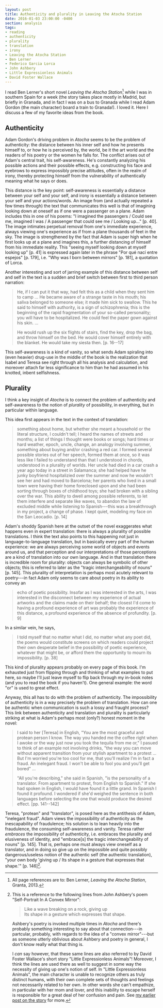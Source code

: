 ```yaml
---
layout: post
title: Authenticity and plurality in Leaving the Atocha Station
date: 2016-01-03 23:00:00 -0400
section: analysis
tags:
- reading
- authenticity
- plurality
- translation
- irony
- Leaving the Atocha Station
- Ben Lerner
- Federico Garcia Lorca
- John Ashbery
- Little Expressionless Animals
- David Foster Wallace
---
```


I read Ben Lerner's short novel *Leaving the Atocha Station*[^cite] while I was in southern Spain for a week (the story takes place mostly in Madrid, but briefly in Granada, and in fact I was on a bus to Granada while I read Adam Gordon (the main character) board a train to Granada!). I loved it. Here I discuss a few of my favorite ideas from the book.

[^cite]: All page references are to: Ben Lerner, *Leaving the Atocha Station*, Granta, 2013.

## Authenticity

Adam Gordon's driving problem in *Atocha* seems to be the problem of authenticity: the distance between his inner self and how he presents himself to, or how he is perceived by, the world, be it the art world and the readers of his poetry or the women he falls for. The conflict arises out of Adam's central trait, his self-awareness. He's constantly analyzing his possible actions and their possible effects, e.g. constructing his face and eyebrows to express impossibly precise attitudes, often in the realm of irony, thereby protecting himself from the vulnerability of authentically meaning what he says or does.



This distance is the key point: self-awareness is essentially a distance between your self and your self, and irony is essentially a distance between your self and your actions/words. An image from (and actually repeated a few times through) the text that communicates this well is that of imagining looking down at oneself as if one were a passenger on a plane. Adam includes this in one of his poems: "I imagined the passengers / Could see me, imagined I was / A passenger that could see me / Looking up..." [p. 40]. The image intimates perpetual removal from one's immediate experience, always viewing one's experience as if from a plane thousands of feet in the sky. The image is strengthened by the fact that Adam is super high when he first looks up at a plane and imagines this, a further distancing of himself from his immediate reality. This "seeing myself looking down at myself looking up" [p. 41] is expressed again later in the phrase "Por qué nací entre espejos" [p. 179], i.e. "Why was I born between mirrors" [p. 181], a quotation of Lorca.

Another interesting and sort of jarring example of this distance between self and self in the text is a sudden and brief switch between first to third person narration:

> He, if I can put it that way, had felt this as a child when they sent him to camp ... He became aware of a strange taste in his mouth; his saliva belonged to someone else; it made him sick to swallow. This he said to himself with authority, is a sign of schizophrenia; this is the beginning of the rapid fragmentation of your so-called personality; you will have to be hospitalized. He could feel the paper gown against his skin. ...
> 
> He would rush up the six flights of stairs, find the key, drop the bag, and throw himself on the bed. He would cover himself entirely with the blanket. He would take my siesta then. [p. 16--17]

This self-awareness is a kind of vanity, so what sends Adam spiraling into (even heavier) drug-use in the middle of the book is the realization that Isabel and Teresa see right through all his analysis and calculation, and moreover attach far less significance to him than he had assumed in his knotted, inbent selfishness.

## Plurality

I think a key insight of *Atocha* is to connect the problem of authenticity and self-awareness to the notion of *plurality* of possibility, in everything, but in particular within language.

This idea first appears in the text in the context of translation:

> something about home, but whether she meant a household or the literal structure, I couldn't tell; I heard the names of streets and months; a list of things I thought were books or songs; hard times or hard weather, epoch, uncle, change, an analogy involving summer, something about buying and/or crashing a red car. I formed several possible stories out of her speech, formed them at once, so it was less like I failed to understand than that I understood in chords, understood in a plurality of worlds. Her uncle had died in a car crash a year ago today in a street in Salamanca; she had helped have he junky boyfriend hospitalizied over the summer and now he wouldn't see her and had moved to Barcelona; her parents who lived in a small town were having their home foreclosed upon and she had been sorting through boxes of childhood toys; she had broken with a sibling over the war. This ability to dwell among possible referents, to let them interfere and separate like waves, to abandon the law of excluded middle while listening to Spanish---this was a breakthrough in my project, a change of phase. I kept quiet, modeling my face on the San Leocadio. [p. 14]

Adam's shoddy Spanish here at the outset of the novel exaggerates what happens even in expert translation: there is always a plurality of possible translations. I think the text also points to this happening not just in language-to-language translation, but in basically every part of the human experience: we are always perceiving some world of objects and events around us, and that perception and our interpretations of those perceptions are a kind of translation into our own language. And in that translation there is incredible room for plurality: objects can always be symbolic of other objects; this is referred to later as the "tragic interchangeability of nouns" [p. 145]. This plurality of interpretation is perhaps most acutely relevant to poetry---in fact Adam only seems to care about poetry in its ability to convey an

> echo of poetic possibility. Insofar as I was interested in the arts, I was interested in the disconnect between my experience of actual artworks and the claims made on their behalf; the closest I'd come to having a profound experience of art was probably the experience of this distance, a profound experience of the absence of profundity. [p. 9]

In a similar vein, he says,

> I told myself that no matter what I did, no matter what any poet did, the poems would constitute screens on which readers could project their own desperate belief in the possibility of poetic experience, whatever that might be, or afford them the opportunity to mourn its impossibility. [p. 38]

This kind of plurality appears probably on every page of this book. I'm exhausted just from flipping through and thinking of what examples to put here, so maybe I'll just leave myself to flip back through my in-book notes (and you to read the book if you haven't). One general example: the word "or" is used to great effect.

Anyway, this all has to do with the problem of authenticity. The impossibility of authenticity is in a way precisely the problem of translation. How can one be authentic when communication is such a lossy and fraught process? This link between authenticity and translation and plurality is particularly striking at what is Adam's perhaps most (only?) honest moment in the novel:

> I said to her [Teresa] in English, "You are the most graceful and protean person I know. The way you handed me the coffee right when I awoke or the way just now you took the tequila from me or," I pasued to think of an example not involving drinks, "the way you can move without apparent transition from your stylish apartment to a protest ... But I'm worried you're too cool for me, that you'll realize I'm in fact a fraud. An inelegant fraud. I won't be able to fool you and you'll get bored" ...
> 
> "All you're describing," she said in Spanish, "is the personality of a translator. From apartment to protest, from English to Spanish." If she had spoken in English, I would have found it a little grand. In Spanish I found it profound. I wondered if she'd weighed the sentence in both languages before selecting the one that would produce the desired effect. [pp. 141--142]

Teresa, "protean" and "translator", is posed here as the antithesis of Adam, "inelegant fraud". Adam views the impossibility of authenticity as the inescapability of fraudulence; his solution is to lean heavily into the fraudulence, the consuming self-awareness and vanity. Teresa rather *embraces* the impossibility of authenticity, i.e. embraces the plurality and elusiveness of identity, and "embrace[s] the tragic interchangeability of nouns" [p. 145]. That is, perhaps one must always view oneself as a translator, and in doing so give up on the impossible and quite possibly dangerous/useless notion of the authentic self (the authentic translation), "your own body 'giving up / Its shape in a gesture that expresses that shape.'" [p. 146][^ashbery].

[^ashbery]: This is a reference to the following lines from John Ashbery's poem "Self-Portrait In A Convex Mirror":
    
    > Like a wave breaking on a rock, giving up  
    > Its shape in a gesture which expresses that shape.
    
    Ashbery's poetry is invoked multiple times in *Atocha* and there's probably something interesting to say about that connection---in partcular, probably, with regards to the idea of a "convex mirror"---but as someone utterly oblivious about Ashbery and poetry in general, I don't know really what that thing is.
    
    I *can* say however, that these same lines are also referred to by David Foster Wallace's short story "Little Expressionless Animals"! Moreover, I think the lines are used there as well to suggest in some way the necessity of giving up one's notion of self. In "Little Expressionless Animals", the main character is unable to recognize others as truly distinct humans, with their own complete sets of thoughts and feelings not necessarily related to her own. In other words she can't empathize, in particular with her mom and lover, and this inability to escape herself is responsible for a great deal of her confusion and pain. See [my earlier post on the story][litexpanim] for more.
    
[litexpanim]: /2014/10/10/geometry-litexpanim/
